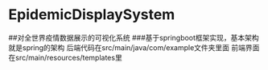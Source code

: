 # EpidemicDisplaySystem
##对全世界疫情数据展示的可视化系统
###基于springboot框架实现，基本架构就是spring的架构
后端代码在src/main/java/com/example文件夹里面
前端界面在src/main/resources/templates里
